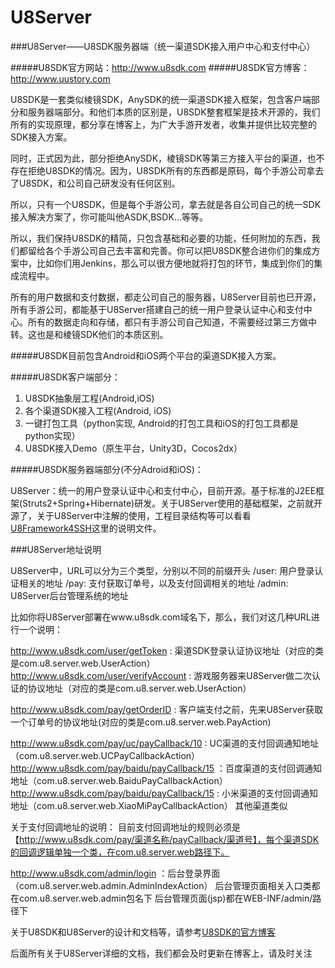 # U8Server
###U8Server——U8SDK服务器端（统一渠道SDK接入用户中心和支付中心）

#####U8SDK官方网站：http://www.u8sdk.com
#####U8SDK官方博客：http://www.uustory.com

U8SDK是一套类似棱镜SDK，AnySDK的统一渠道SDK接入框架，包含客户端部分和服务器端部分。和他们本质的区别是，U8SDK整套框架是技术开源的，我们所有的实现原理，都分享在博客上，为广大手游开发者，收集并提供比较完整的SDK接入方案。

同时，正式因为此，部分拒绝AnySDK，棱镜SDK等第三方接入平台的渠道，也不存在拒绝U8SDK的情况。因为，U8SDK所有的东西都是原码，每个手游公司拿去了U8SDK，和公司自己研发没有任何区别。

所以，只有一个U8SDK，但是每个手游公司，拿去就是各自公司自己的统一SDK接入解决方案了，你可能叫他ASDK,BSDK...等等。

所以，我们保持U8SDK的精简，只包含基础和必要的功能，任何附加的东西，我们都留给各个手游公司自己去丰富和完善。你可以把U8SDK整合进你们的集成方案中，比如你们用Jenkins，那么可以很方便地就将打包的环节，集成到你们的集成流程中。

所有的用户数据和支付数据，都走公司自己的服务器，U8Server目前也已开源，所有手游公司，都能基于U8Server搭建自己的统一用户登录认证中心和支付中心。所有的数据走向和存储，都只有手游公司自己知道，不需要经过第三方做中转。这也是和棱镜SDK他们的本质区别。

#####U8SDK目前包含Android和iOS两个平台的渠道SDK接入方案。

#####U8SDK客户端部分：

1. U8SDK抽象层工程(Android,iOS)
2. 各个渠道SDK接入工程(Android, iOS)
3. 一键打包工具（python实现, Android的打包工具和iOS的打包工具都是python实现）
4. U8SDK接入Demo（原生平台，Unity3D，Cocos2dx）

#####U8SDK服务器端部分(不分Adroid和iOS)：

U8Server：统一的用户登录认证中心和支付中心，目前开源。基于标准的J2EE框架(Struts2+Spring+Hibernate)研发。关于U8Server使用的基础框架，之前就开源了，关于U8Server中注解的使用，工程目录结构等可以看看[U8Framework4SSH](https://github.com/u8-xiaohei/U8Framework4SSH)这里的说明文件。

###U8Server地址说明

U8Server中，URL可以分为三个类型，分别以不同的前缀开头
/user:	用户登录认证相关的地址
/pay:	支付获取订单号，以及支付回调相关的地址
/admin: U8Server后台管理系统的地址

比如你将U8Server部署在www.u8sdk.com域名下，那么，我们对这几种URL进行一个说明：

http://www.u8sdk.com/user/getToken : 渠道SDK登录认证协议地址（对应的类是com.u8.server.web.UserAction）
http://www.u8sdk.com/user/verifyAccount : 游戏服务器来U8Server做二次认证的协议地址（对应的类是com.u8.server.web.UserAction）


http://www.u8sdk.com/pay/getOrderID : 客户端支付之前，先来U8Server获取一个订单号的协议地址(对应的类是com.u8.server.web.PayAction)

http://www.u8sdk.com/pay/uc/payCallback/10 : UC渠道的支付回调通知地址（com.u8.server.web.UCPayCallbackAction）
http://www.u8sdk.com/pay/baidu/payCallback/15 ：百度渠道的支付回调通知地址（com.u8.server.web.BaiduPayCallbackAction）
http://www.u8sdk.com/pay/baidu/payCallback/15 : 小米渠道的支付回调通知地址（com.u8.server.web.XiaoMiPayCallbackAction）
其他渠道类似

关于支付回调地址的说明：
目前支付回调地址的规则必须是 【http://www.u8sdk.com/pay/渠道名称/payCallback/渠道号】，每个渠道SDK的回调逻辑单独一个类，在com.u8.server.web路径下。

http://www.u8sdk.com/admin/login ：后台登录界面（com.u8.server.web.admin.AdminIndexAction）
后台管理页面相关入口类都在com.u8.server.web.admin包名下
后台管理页面(jsp)都在WEB-INF/admin/路径下

关于U8SDK和U8Server的设计和文档等，请参考[U8SDK的官方博客](http://www.uustory.com)

后面所有关于U8Server详细的文档，我们都会及时更新在博客上，请及时关注

